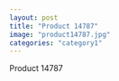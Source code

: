 ```yaml
---
layout: post
title: "Product 14787"
image: "product14787.jpg"
categories: "category1"
---
```

Product 14787
